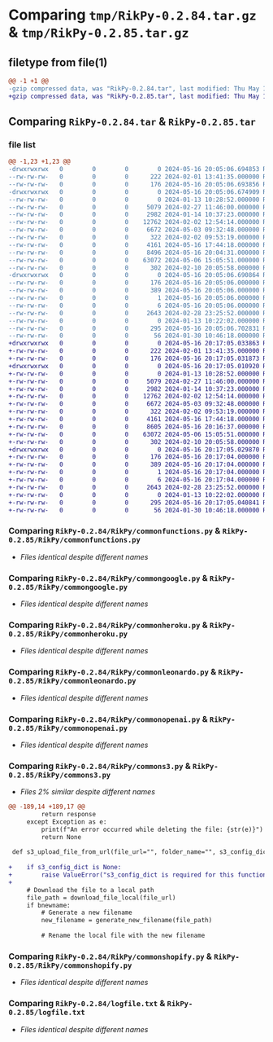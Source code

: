 # Comparing `tmp/RikPy-0.2.84.tar.gz` & `tmp/RikPy-0.2.85.tar.gz`

## filetype from file(1)

```diff
@@ -1 +1 @@
-gzip compressed data, was "RikPy-0.2.84.tar", last modified: Thu May 16 20:05:06 2024, max compression
+gzip compressed data, was "RikPy-0.2.85.tar", last modified: Thu May 16 20:17:05 2024, max compression
```

## Comparing `RikPy-0.2.84.tar` & `RikPy-0.2.85.tar`

### file list

```diff
@@ -1,23 +1,23 @@
-drwxrwxrwx   0        0        0        0 2024-05-16 20:05:06.694853 RikPy-0.2.84/
--rw-rw-rw-   0        0        0      222 2024-02-01 13:41:35.000000 RikPy-0.2.84/MANIFEST.in
--rw-rw-rw-   0        0        0      176 2024-05-16 20:05:06.693856 RikPy-0.2.84/PKG-INFO
-drwxrwxrwx   0        0        0        0 2024-05-16 20:05:06.674909 RikPy-0.2.84/RikPy/
--rw-rw-rw-   0        0        0        0 2024-01-13 10:28:52.000000 RikPy-0.2.84/RikPy/__init__.py
--rw-rw-rw-   0        0        0     5079 2024-02-27 11:46:00.000000 RikPy-0.2.84/RikPy/commonfunctions.py
--rw-rw-rw-   0        0        0     2982 2024-01-14 10:37:23.000000 RikPy-0.2.84/RikPy/commongoogle.py
--rw-rw-rw-   0        0        0    12762 2024-02-02 12:54:14.000000 RikPy-0.2.84/RikPy/commonheroku.py
--rw-rw-rw-   0        0        0     6672 2024-05-03 09:32:48.000000 RikPy-0.2.84/RikPy/commonleonardo.py
--rw-rw-rw-   0        0        0      322 2024-02-02 09:53:19.000000 RikPy-0.2.84/RikPy/commonlogging.py
--rw-rw-rw-   0        0        0     4161 2024-05-16 17:44:18.000000 RikPy-0.2.84/RikPy/commonopenai.py
--rw-rw-rw-   0        0        0     8496 2024-05-16 20:04:31.000000 RikPy-0.2.84/RikPy/commons3.py
--rw-rw-rw-   0        0        0    63072 2024-05-06 15:05:51.000000 RikPy-0.2.84/RikPy/commonshopify.py
--rw-rw-rw-   0        0        0      302 2024-02-10 20:05:58.000000 RikPy-0.2.84/RikPy/customresponse.py
-drwxrwxrwx   0        0        0        0 2024-05-16 20:05:06.690864 RikPy-0.2.84/RikPy.egg-info/
--rw-rw-rw-   0        0        0      176 2024-05-16 20:05:06.000000 RikPy-0.2.84/RikPy.egg-info/PKG-INFO
--rw-rw-rw-   0        0        0      389 2024-05-16 20:05:06.000000 RikPy-0.2.84/RikPy.egg-info/SOURCES.txt
--rw-rw-rw-   0        0        0        1 2024-05-16 20:05:06.000000 RikPy-0.2.84/RikPy.egg-info/dependency_links.txt
--rw-rw-rw-   0        0        0        6 2024-05-16 20:05:06.000000 RikPy-0.2.84/RikPy.egg-info/top_level.txt
--rw-rw-rw-   0        0        0     2643 2024-02-28 23:25:52.000000 RikPy-0.2.84/logfile.txt
--rw-rw-rw-   0        0        0        0 2024-01-13 10:22:02.000000 RikPy-0.2.84/readme.md
--rw-rw-rw-   0        0        0      295 2024-05-16 20:05:06.702831 RikPy-0.2.84/setup.cfg
--rw-rw-rw-   0        0        0       56 2024-01-30 10:46:18.000000 RikPy-0.2.84/setup.py
+drwxrwxrwx   0        0        0        0 2024-05-16 20:17:05.033863 RikPy-0.2.85/
+-rw-rw-rw-   0        0        0      222 2024-02-01 13:41:35.000000 RikPy-0.2.85/MANIFEST.in
+-rw-rw-rw-   0        0        0      176 2024-05-16 20:17:05.031873 RikPy-0.2.85/PKG-INFO
+drwxrwxrwx   0        0        0        0 2024-05-16 20:17:05.010920 RikPy-0.2.85/RikPy/
+-rw-rw-rw-   0        0        0        0 2024-01-13 10:28:52.000000 RikPy-0.2.85/RikPy/__init__.py
+-rw-rw-rw-   0        0        0     5079 2024-02-27 11:46:00.000000 RikPy-0.2.85/RikPy/commonfunctions.py
+-rw-rw-rw-   0        0        0     2982 2024-01-14 10:37:23.000000 RikPy-0.2.85/RikPy/commongoogle.py
+-rw-rw-rw-   0        0        0    12762 2024-02-02 12:54:14.000000 RikPy-0.2.85/RikPy/commonheroku.py
+-rw-rw-rw-   0        0        0     6672 2024-05-03 09:32:48.000000 RikPy-0.2.85/RikPy/commonleonardo.py
+-rw-rw-rw-   0        0        0      322 2024-02-02 09:53:19.000000 RikPy-0.2.85/RikPy/commonlogging.py
+-rw-rw-rw-   0        0        0     4161 2024-05-16 17:44:18.000000 RikPy-0.2.85/RikPy/commonopenai.py
+-rw-rw-rw-   0        0        0     8605 2024-05-16 20:16:37.000000 RikPy-0.2.85/RikPy/commons3.py
+-rw-rw-rw-   0        0        0    63072 2024-05-06 15:05:51.000000 RikPy-0.2.85/RikPy/commonshopify.py
+-rw-rw-rw-   0        0        0      302 2024-02-10 20:05:58.000000 RikPy-0.2.85/RikPy/customresponse.py
+drwxrwxrwx   0        0        0        0 2024-05-16 20:17:05.029870 RikPy-0.2.85/RikPy.egg-info/
+-rw-rw-rw-   0        0        0      176 2024-05-16 20:17:04.000000 RikPy-0.2.85/RikPy.egg-info/PKG-INFO
+-rw-rw-rw-   0        0        0      389 2024-05-16 20:17:04.000000 RikPy-0.2.85/RikPy.egg-info/SOURCES.txt
+-rw-rw-rw-   0        0        0        1 2024-05-16 20:17:04.000000 RikPy-0.2.85/RikPy.egg-info/dependency_links.txt
+-rw-rw-rw-   0        0        0        6 2024-05-16 20:17:04.000000 RikPy-0.2.85/RikPy.egg-info/top_level.txt
+-rw-rw-rw-   0        0        0     2643 2024-02-28 23:25:52.000000 RikPy-0.2.85/logfile.txt
+-rw-rw-rw-   0        0        0        0 2024-01-13 10:22:02.000000 RikPy-0.2.85/readme.md
+-rw-rw-rw-   0        0        0      295 2024-05-16 20:17:05.040841 RikPy-0.2.85/setup.cfg
+-rw-rw-rw-   0        0        0       56 2024-01-30 10:46:18.000000 RikPy-0.2.85/setup.py
```

### Comparing `RikPy-0.2.84/RikPy/commonfunctions.py` & `RikPy-0.2.85/RikPy/commonfunctions.py`

 * *Files identical despite different names*

### Comparing `RikPy-0.2.84/RikPy/commongoogle.py` & `RikPy-0.2.85/RikPy/commongoogle.py`

 * *Files identical despite different names*

### Comparing `RikPy-0.2.84/RikPy/commonheroku.py` & `RikPy-0.2.85/RikPy/commonheroku.py`

 * *Files identical despite different names*

### Comparing `RikPy-0.2.84/RikPy/commonleonardo.py` & `RikPy-0.2.85/RikPy/commonleonardo.py`

 * *Files identical despite different names*

### Comparing `RikPy-0.2.84/RikPy/commonopenai.py` & `RikPy-0.2.85/RikPy/commonopenai.py`

 * *Files identical despite different names*

### Comparing `RikPy-0.2.84/RikPy/commons3.py` & `RikPy-0.2.85/RikPy/commons3.py`

 * *Files 2% similar despite different names*

```diff
@@ -189,14 +189,17 @@
         return response
     except Exception as e:
         print(f"An error occurred while deleting the file: {str(e)}")
         return None
    
 def s3_upload_file_from_url(file_url="", folder_name="", s3_config_dict=None, bnewname=False, make_public=False):
     
+    if s3_config_dict is None:
+        raise ValueError("s3_config_dict is required for this function.")
+
     # Download the file to a local path
     file_path = download_file_local(file_url)
     if bnewname:
         # Generate a new filename
         new_filename = generate_new_filename(file_path)
 
         # Rename the local file with the new filename
```

### Comparing `RikPy-0.2.84/RikPy/commonshopify.py` & `RikPy-0.2.85/RikPy/commonshopify.py`

 * *Files identical despite different names*

### Comparing `RikPy-0.2.84/logfile.txt` & `RikPy-0.2.85/logfile.txt`

 * *Files identical despite different names*


